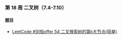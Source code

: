 ### 第 18 周 二叉树（7.4-7.10）

#### 题目

- [LeetCode #剑指offer 54 二叉搜索树的第k大节点(简单)](https://leetcode.cn/problems/er-cha-sou-suo-shu-de-di-kda-jie-dian-lcof/)



